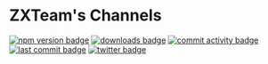 # ZXTeam's Channels
[![npm version badge](https://img.shields.io/npm/v/@zxteam/channels.svg)](https://www.npmjs.com/package/@zxteam/channels)
[![downloads badge](https://img.shields.io/npm/dm/@zxteam/channels.svg)](https://www.npmjs.org/package/@zxteam/launcher)
[![commit activity badge](https://img.shields.io/github/commit-activity/m/zxteamorg/node.channels)](https://github.com/zxteamorg/node.channels/pulse)
[![last commit badge](https://img.shields.io/github/last-commit/zxteamorg/node.channels)](https://github.com/zxteamorg/node.channels/graphs/commit-activity)
[![twitter badge](https://img.shields.io/twitter/follow/zxteamorg?style=social&logo=twitter)](https://twitter.com/zxteamorg)
